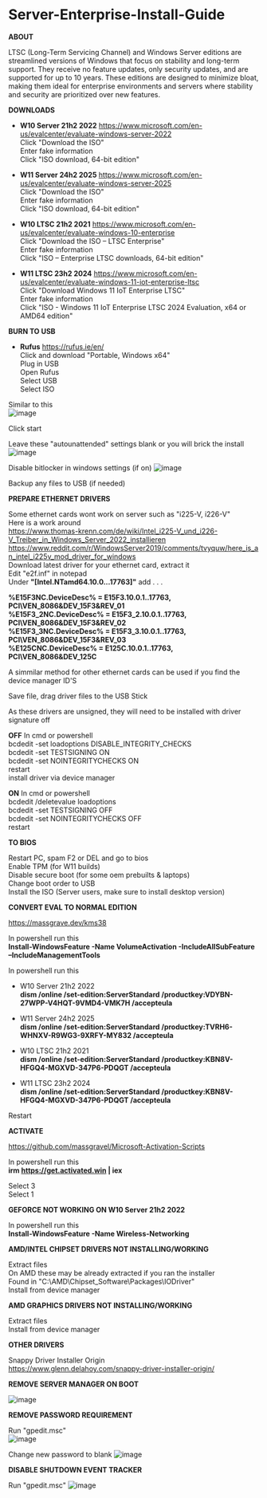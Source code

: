 # Server-Enterprise-Install-Guide
**ABOUT**

LTSC (Long-Term Servicing Channel) and Windows Server editions are streamlined versions of Windows that focus on stability and long-term support.
They receive no feature updates, only security updates, and are supported for up to 10 years.
These editions are designed to minimize bloat, making them ideal for enterprise environments and servers where stability and security are prioritized over new features.

**DOWNLOADS**

- **W10 Server 21h2 2022** https://www.microsoft.com/en-us/evalcenter/evaluate-windows-server-2022 <br>
Click "Download the ISO" <br>
Enter fake information <br>
Click "ISO download, 64-bit edition"

- **W11 Server 24h2 2025** https://www.microsoft.com/en-us/evalcenter/evaluate-windows-server-2025 <br>
Click "Download the ISO" <br>
Enter fake information <br>
Click "ISO download, 64-bit edition"

- **W10 LTSC 21h2 2021** https://www.microsoft.com/en-us/evalcenter/evaluate-windows-10-enterprise <br>
Click "Download the ISO – LTSC Enterprise" <br>
Enter fake information <br>
Click "ISO – Enterprise LTSC downloads, 64-bit edition"

- **W11 LTSC 23h2 2024** https://www.microsoft.com/en-us/evalcenter/evaluate-windows-11-iot-enterprise-ltsc <br>
Click "Download Windows 11 IoT Enterprise LTSC" <br>
Enter fake information <br>
Click "ISO - Windows 11 IoT Enterprise LTSC 2024 Evaluation, x64 or AMD64 edition"

**BURN TO USB**
- **Rufus** https://rufus.ie/en/ <br>
Click and download "Portable, Windows x64" <br>
Plug in USB <br>
Open Rufus <br>
Select USB <br>
Select ISO <br>

Similar to this <br>
![image](https://github.com/user-attachments/assets/1c37c78f-395f-46a7-b04d-c2c0448d9336)

Click start

Leave these "autounattended" settings blank or you will brick the install
![image](https://github.com/user-attachments/assets/f4777d16-7370-426e-902c-a5792b35e9c1)

Disable bitlocker in windows settings (if on)
![image](https://github.com/user-attachments/assets/a32a984d-7cce-4ba8-a5fa-5bbbbdb005ad)

Backup any files to USB (if needed)

**PREPARE ETHERNET DRIVERS**

Some ethernet cards wont work on server such as "i225-V, i226-V" <br>
Here is a work around <br> 
https://www.thomas-krenn.com/de/wiki/Intel_i225-V_und_i226-V_Treiber_in_Windows_Server_2022_installieren <br>
https://www.reddit.com/r/WindowsServer2019/comments/tvyquw/here_is_an_intel_i225v_mod_driver_for_windows <br>
Download latest driver for your ethernet card, extract it <br>
Edit "e2f.inf" in notepad <br>
Under **"[Intel.NTamd64.10.0...17763]"** add . . .

**%E15F3NC.DeviceDesc% = E15F3.10.0.1..17763, PCI\VEN_8086&DEV_15F3&REV_01 <br>
%E15F3_2NC.DeviceDesc% = E15F3_2.10.0.1..17763, PCI\VEN_8086&DEV_15F3&REV_02 <br>
%E15F3_3NC.DeviceDesc% = E15F3_3.10.0.1..17763, PCI\VEN_8086&DEV_15F3&REV_03 <br>
%E125CNC.DeviceDesc% = E125C.10.0.1..17763, PCI\VEN_8086&DEV_125C**

A simmilar method for other ethernet cards can be used if you find the device manager ID'S <br>

Save file, drag driver files to the USB Stick

As these drivers are unsigned, they will need to be installed with driver signature off

**OFF**
In cmd or powershell <br>
bcdedit -set loadoptions DISABLE_INTEGRITY_CHECKS <br>
bcdedit -set TESTSIGNING ON <br>
bcdedit -set NOINTEGRITYCHECKS ON <br>
restart <br>
install driver via device manager

**ON**
In cmd or powershell <br>
bcdedit /deletevalue loadoptions <br>
bcdedit -set TESTSIGNING OFF <br>
bcdedit -set NOINTEGRITYCHECKS OFF <br>
restart

**TO BIOS**

Restart PC, spam F2 or DEL and go to bios <br>
Enable TPM (for W11 builds) <br>
Disable secure boot (for some oem prebuilts & laptops) <br>
Change boot order to USB <br>
Install the ISO (Server users, make sure to install desktop version)

**CONVERT EVAL TO NORMAL EDITION**

https://massgrave.dev/kms38

In powershell run this <br>
**Install-WindowsFeature -Name VolumeActivation -IncludeAllSubFeature –IncludeManagementTools**

In powershell run this <br>
- W10 Server 21h2 2022 <br>
**dism /online /set-edition:ServerStandard /productkey:VDYBN-27WPP-V4HQT-9VMD4-VMK7H /accepteula**

- W11 Server 24h2 2025 <br>
**dism /online /set-edition:ServerStandard /productkey:TVRH6-WHNXV-R9WG3-9XRFY-MY832 /accepteula**

- W10 LTSC 21h2 2021 <br>
**dism /online /set-edition:ServerStandard /productkey:KBN8V-HFGQ4-MGXVD-347P6-PDQGT /accepteula**

- W11 LTSC 23h2 2024 <br>
**dism /online /set-edition:ServerStandard /productkey:KBN8V-HFGQ4-MGXVD-347P6-PDQGT /accepteula**

Restart

**ACTIVATE**

https://github.com/massgravel/Microsoft-Activation-Scripts

In powershell run this <br>
**irm https://get.activated.win | iex** <br>

Select 3 <br>
Select 1

**GEFORCE NOT WORKING ON W10 Server 21h2 2022**

In powershell run this <br>
**Install-WindowsFeature -Name Wireless-Networking**

**AMD/INTEL CHIPSET DRIVERS NOT INSTALLING/WORKING**

Extract files <br>
On AMD these may be already extracted if you ran the installer <br> 
Found in "C:\AMD\Chipset_Software\Packages\IODriver" <br>
Install from device manager
 
**AMD GRAPHICS DRIVERS NOT INSTALLING/WORKING**

Extract files <br>
Install from device manager

**OTHER DRIVERS**

Snappy Driver Installer Origin <br>
https://www.glenn.delahoy.com/snappy-driver-installer-origin/

**REMOVE SERVER MANAGER ON BOOT**

![image](https://github.com/user-attachments/assets/3500f7f6-0ced-4524-b8ef-316d167da885)

**REMOVE PASSWORD REQUIREMENT**

Run "gpedit.msc" <br>
![image](https://github.com/user-attachments/assets/ec992915-c0a7-498f-800f-e76164d6a208)

Change new password to blank
![image](https://github.com/user-attachments/assets/d2e98128-369d-4f74-abd3-6bdf40dc058c)


**DISABLE SHUTDOWN EVENT TRACKER**

Run "gpedit.msc"
![image](https://github.com/user-attachments/assets/c33d3828-a006-4178-ad1e-13a626489c2d)

